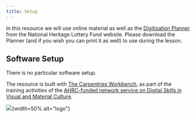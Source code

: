 ```yaml
---
title: Setup
---
```



In this resource we will use online material as well as the [Digitisation Planner](https://www.heritagefund.org.uk/sites/default/files/media/attachments/Digitisation%20project%20planner%20and%20handbook.pdf) from the National Heritage Lottery Fund website. Please download the Planner (and if you wish you can print it as well) to use during the lesson.  


## Software Setup

There is no particular software setup.

The resource is built with [The Carpentries Workbench](https://carpentries.github.io/sandpaper-docs/), as part of the training activities of the [AHRC-funded network service on Digital Skills in Visual and Material Culture](https://www.culturedigitalskills.org).


![](../episodes/fig/colorlogo_centre.png){width=50% alt="logo"}

